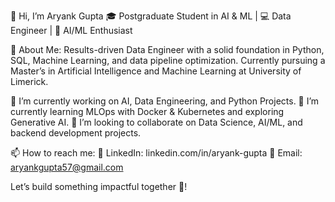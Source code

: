 👋 Hi, I’m Aryank Gupta
🎓 Postgraduate Student in AI & ML | 💻 Data Engineer | 🤖 AI/ML Enthusiast

🚀 About Me: 
Results-driven Data Engineer with a solid foundation in Python, SQL, Machine Learning, and data pipeline optimization.
Currently pursuing a Master’s in Artificial Intelligence and Machine Learning at University of Limerick.

🔭 I’m currently working on AI, Data Engineering, and Python Projects.
🌱 I’m currently learning MLOps with Docker & Kubernetes and exploring Generative AI.
👯 I’m looking to collaborate on Data Science, AI/ML, and backend development projects.

📫 How to reach me:
💼 LinkedIn: linkedin.com/in/aryank-gupta
📧 Email: aryankgupta57@gmail.com

Let’s build something impactful together 🚀!
